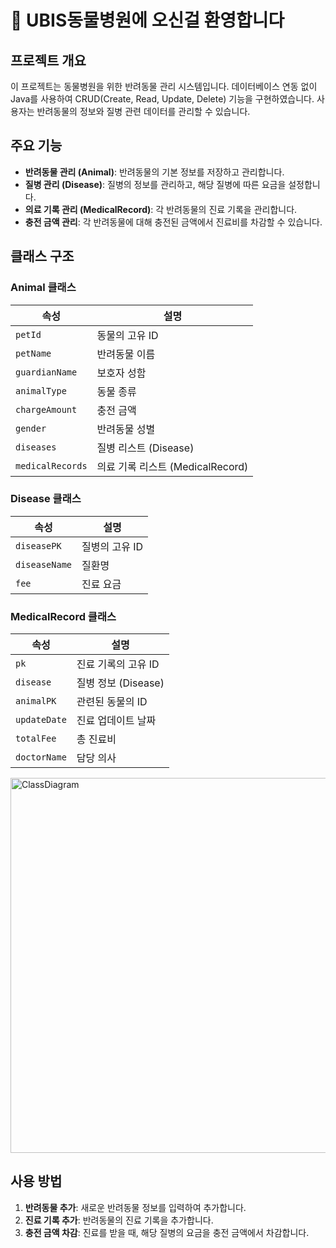 # 🏥 UBIS동물병원에 오신걸 환영합니다

## 프로젝트 개요

이 프로젝트는 동물병원을 위한 반려동물 관리 시스템입니다. 데이터베이스 연동 없이 Java를 사용하여 CRUD(Create, Read, Update, Delete) 기능을 구현하였습니다. 사용자는 반려동물의 정보와 질병 관련 데이터를 관리할 수 있습니다.

## 주요 기능

- **반려동물 관리 (Animal)**: 반려동물의 기본 정보를 저장하고 관리합니다.
- **질병 관리 (Disease)**: 질병의 정보를 관리하고, 해당 질병에 따른 요금을 설정합니다.
- **의료 기록 관리 (MedicalRecord)**: 각 반려동물의 진료 기록을 관리합니다.
- **충전 금액 관리**: 각 반려동물에 대해 충전된 금액에서 진료비를 차감할 수 있습니다.

## 클래스 구조

### Animal 클래스

| 속성               | 설명                     |
|--------------------|--------------------------|
| `petId`            | 동물의 고유 ID          |
| `petName`          | 반려동물 이름           |
| `guardianName`     | 보호자 성함             |
| `animalType`       | 동물 종류               |
| `chargeAmount`     | 충전 금액               |
| `gender`           | 반려동물 성별           |
| `diseases`         | 질병 리스트 (Disease)   |
| `medicalRecords`   | 의료 기록 리스트 (MedicalRecord) |

### Disease 클래스

| 속성         | 설명                 |
|--------------|----------------------|
| `diseasePK`  | 질병의 고유 ID      |
| `diseaseName`| 질환명              |
| `fee`        | 진료 요금           |

### MedicalRecord 클래스

| 속성            | 설명                 |
|-----------------|----------------------|
| `pk`            | 진료 기록의 고유 ID  |
| `disease`       | 질병 정보 (Disease)  |
| `animalPK`      | 관련된 동물의 ID     |
| `updateDate`    | 진료 업데이트 날짜   |
| `totalFee`      | 총 진료비           |
| `doctorName`    | 담당 의사           |

<img src="https://github.com/user-attachments/assets/7fe773fd-4088-4bdc-aae7-382ea2523ab4" alt="ClassDiagram" width="600">

## 사용 방법

1. **반려동물 추가**: 새로운 반려동물 정보를 입력하여 추가합니다.
2. **진료 기록 추가**: 반려동물의 진료 기록을 추가합니다.
3. **충전 금액 차감**: 진료를 받을 때, 해당 질병의 요금을 충전 금액에서 차감합니다.




